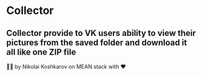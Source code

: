 # Collector
## Collector provide to VK users ability to view their pictures from the saved folder and download it all like one ZIP file
👨‍💻 by Nikolai Koshkarov on MEAN stack with ❤